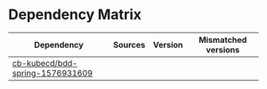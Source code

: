 # Dependency Matrix

Dependency | Sources | Version | Mismatched versions
---------- | ------- | ------- | -------------------
[cb-kubecd/bdd-spring-1576931609](https://github.com/cb-kubecd/bdd-spring-1576931609.git) |  | []() | 
